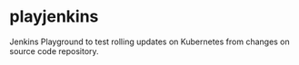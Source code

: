 # playjenkins

Jenkins Playground to test rolling updates on Kubernetes from changes on source code repository.
